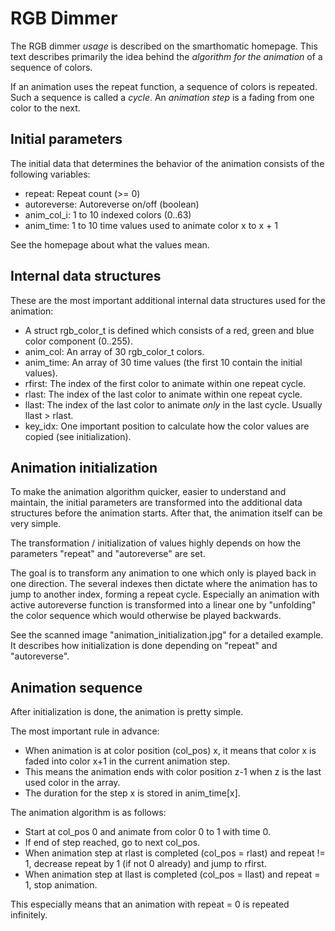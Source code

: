 RGB Dimmer
==========

The RGB dimmer *usage* is described on the smarthomatic homepage. This text
describes primarily the idea behind the *algorithm for the animation* of a
sequence of colors.

If an animation uses the repeat function, a sequence of colors is repeated.
Such a sequence is called a *cycle*. An *animation step* is a fading from
one color to the next.

Initial parameters
------------------

The initial data that determines the behavior of the animation consists of
the following variables:

- repeat: Repeat count (>= 0)
- autoreverse: Autoreverse on/off (boolean)
- anim_col_i: 1 to 10 indexed colors (0..63)
- anim_time: 1 to 10 time values used to animate color x to x + 1

See the homepage about what the values mean.

Internal data structures
------------------------

These are the most important additional internal data structures used for
the animation:

- A struct rgb_color_t is defined which consists of a red, green and blue
  color component (0..255).
- anim_col: An array of 30 rgb_color_t colors.
- anim_time: An array of 30 time values (the first 10 contain the initial
  values).
- rfirst: The index of the first color to animate within one repeat cycle.
- rlast: The index of the last color to animate within one repeat cycle.
- llast: The index of the last color to animate *only* in the last cycle.
  Usually llast > rlast.
- key_idx: One important position to calculate how the color values are
  copied (see initialization).

Animation initialization
------------------------

To make the animation algorithm quicker, easier to understand and maintain,
the initial parameters are transformed into the additional data structures
before the animation starts. After that, the animation itself can be very
simple.

The transformation / initialization of values highly depends on how the
parameters "repeat" and "autoreverse" are set.

The goal is to transform any animation to one which only is played back in
one direction. The several indexes then dictate where the animation has to
jump to another index, forming a repeat cycle. Especially an animation with
active autoreverse function is transformed into a linear one by "unfolding"
the color sequence which would otherwise be played backwards.

See the scanned image "animation_initialization.jpg" for a detailed example.
It describes how initialization is done depending on "repeat" and
"autoreverse".

Animation sequence
------------------

After initialization is done, the animation is pretty simple.

The most important rule in advance:

- When animation is at color position (col_pos) x, it means that color x
  is faded into color x+1 in the current animation step.
- This means the animation ends with color position z-1 when z is the last
  used color in the array.
- The duration for the step x is stored in anim_time[x].

The animation algorithm is as follows:

- Start at col_pos 0 and animate from color 0 to 1 with time 0.
- If end of step reached, go to next col_pos.
- When animation step at rlast is completed (col_pos = rlast) and
  repeat != 1, decrease repeat by 1 (if not 0 already) and jump to
  rfirst.
- When animation step at llast is completed (col_pos = llast) and
  repeat = 1, stop animation.

This especially means that an animation with repeat = 0 is repeated
infinitely.
